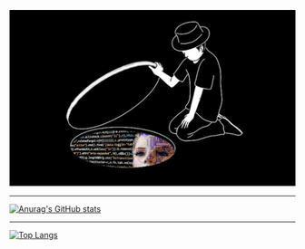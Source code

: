 ![image](man.png)

---

[![Anurag's GitHub stats](https://github-readme-stats.vercel.app/api?username=dengshenkk&show_icons=true&theme=vue)](https://github.com/dengshenkk/readme)

---

[![Top Langs](https://github-readme-stats.vercel.app/api/top-langs/?username=dengshenkk&layout=compact)](https://github.com/dengshenkk/readme)


